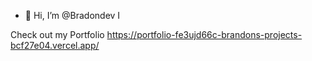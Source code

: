 - 👋 Hi, I’m @Bradondev I

Check out my Portfolio https://portfolio-fe3ujd66c-brandons-projects-bcf27e04.vercel.app/
<!---
Bradondev/Bradondev is a ✨ special ✨ repository because its `README.md` (this file) appears on your GitHub profile.
You can click the Preview link to take a look at your changes.
--->
